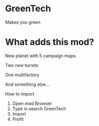 # GreenTech
Makes you green

# What adds this mod?
New planet with 5 campaign maps

Two new turrets

One multifactory

And something else...

How to import
1) Open mod Browser
2) Type in search GreenTech
3) Import
4) Profit
